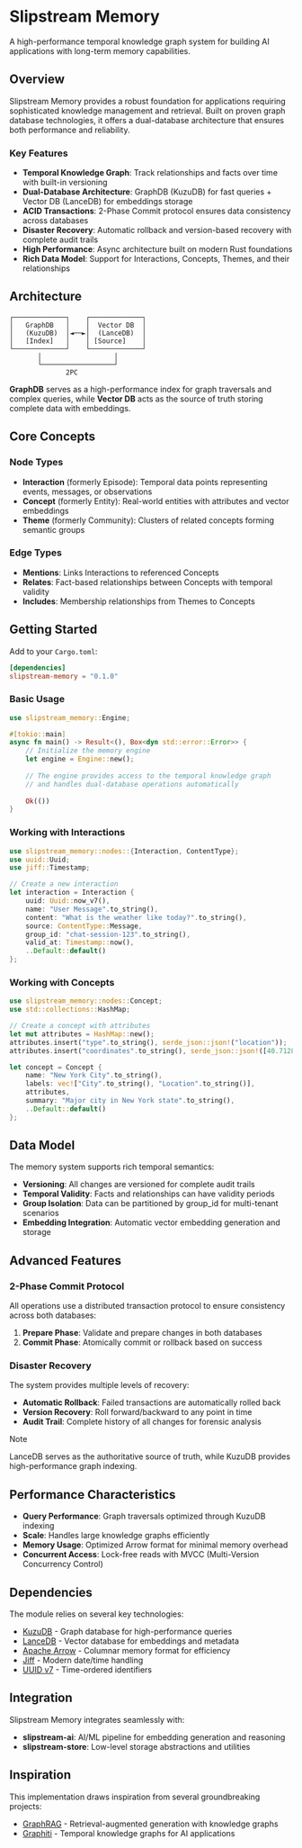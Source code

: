 # Slipstream Memory

A high-performance temporal knowledge graph system for building AI applications with long-term memory capabilities.

## Overview

Slipstream Memory provides a robust foundation for applications requiring sophisticated knowledge management and retrieval. Built on proven graph database technologies, it offers a dual-database architecture that ensures both performance and reliability.

### Key Features

- **Temporal Knowledge Graph**: Track relationships and facts over time with built-in versioning
- **Dual-Database Architecture**: GraphDB (KuzuDB) for fast queries + Vector DB (LanceDB) for embeddings storage
- **ACID Transactions**: 2-Phase Commit protocol ensures data consistency across databases
- **Disaster Recovery**: Automatic rollback and version-based recovery with complete audit trails
- **High Performance**: Async architecture built on modern Rust foundations
- **Rich Data Model**: Support for Interactions, Concepts, Themes, and their relationships

## Architecture

```
┌─────────────┐    ┌─────────────┐
│   GraphDB   │    │  Vector DB  │
│   (KuzuDB)  │◄──►│  (LanceDB)  │
│   [Index]   │    │ [Source]    │
└─────────────┘    └─────────────┘
       │                  │
       └──────────────────┘
              2PC
```

**GraphDB** serves as a high-performance index for graph traversals and complex queries, while **Vector DB** acts as the source of truth storing complete data with embeddings.

## Core Concepts

### Node Types

- **Interaction** (formerly Episode): Temporal data points representing events, messages, or observations
- **Concept** (formerly Entity): Real-world entities with attributes and vector embeddings
- **Theme** (formerly Community): Clusters of related concepts forming semantic groups

### Edge Types

- **Mentions**: Links Interactions to referenced Concepts
- **Relates**: Fact-based relationships between Concepts with temporal validity
- **Includes**: Membership relationships from Themes to Concepts

## Getting Started

Add to your `Cargo.toml`:

```toml
[dependencies]
slipstream-memory = "0.1.0"
```

### Basic Usage

```rust
use slipstream_memory::Engine;

#[tokio::main]
async fn main() -> Result<(), Box<dyn std::error::Error>> {
    // Initialize the memory engine
    let engine = Engine::new();
    
    // The engine provides access to the temporal knowledge graph
    // and handles dual-database operations automatically
    
    Ok(())
}
```

### Working with Interactions

```rust
use slipstream_memory::nodes::{Interaction, ContentType};
use uuid::Uuid;
use jiff::Timestamp;

// Create a new interaction
let interaction = Interaction {
    uuid: Uuid::now_v7(),
    name: "User Message".to_string(),
    content: "What is the weather like today?".to_string(),
    source: ContentType::Message,
    group_id: "chat-session-123".to_string(),
    valid_at: Timestamp::now(),
    ..Default::default()
};
```

### Working with Concepts

```rust
use slipstream_memory::nodes::Concept;
use std::collections::HashMap;

// Create a concept with attributes
let mut attributes = HashMap::new();
attributes.insert("type".to_string(), serde_json::json!("location"));
attributes.insert("coordinates".to_string(), serde_json::json!([40.7128, -74.0060]));

let concept = Concept {
    name: "New York City".to_string(),
    labels: vec!["City".to_string(), "Location".to_string()],
    attributes,
    summary: "Major city in New York state".to_string(),
    ..Default::default()
};
```

## Data Model

The memory system supports rich temporal semantics:

- **Versioning**: All changes are versioned for complete audit trails
- **Temporal Validity**: Facts and relationships can have validity periods
- **Group Isolation**: Data can be partitioned by group_id for multi-tenant scenarios
- **Embedding Integration**: Automatic vector embedding generation and storage

## Advanced Features

### 2-Phase Commit Protocol

All operations use a distributed transaction protocol to ensure consistency across both databases:

1. **Prepare Phase**: Validate and prepare changes in both databases
2. **Commit Phase**: Atomically commit or rollback based on success

### Disaster Recovery

The system provides multiple levels of recovery:

- **Automatic Rollback**: Failed transactions are automatically rolled back
- **Version Recovery**: Roll forward/backward to any point in time
- **Audit Trail**: Complete history of all changes for forensic analysis

> [!NOTE]
> LanceDB serves as the authoritative source of truth, while KuzuDB provides high-performance graph indexing.

## Performance Characteristics

- **Query Performance**: Graph traversals optimized through KuzuDB indexing
- **Scale**: Handles large knowledge graphs efficiently
- **Memory Usage**: Optimized Arrow format for minimal memory overhead
- **Concurrent Access**: Lock-free reads with MVCC (Multi-Version Concurrency Control)

## Dependencies

The module relies on several key technologies:

- [KuzuDB](https://github.com/kuzudb/kuzu) - Graph database for high-performance queries
- [LanceDB](https://github.com/lancedb/lancedb) - Vector database for embeddings and metadata
- [Apache Arrow](https://arrow.apache.org/) - Columnar memory format for efficiency
- [Jiff](https://github.com/BurntSushi/jiff) - Modern date/time handling
- [UUID v7](https://uuid7.com/) - Time-ordered identifiers

## Integration

Slipstream Memory integrates seamlessly with:

- **slipstream-ai**: AI/ML pipeline for embedding generation and reasoning
- **slipstream-store**: Low-level storage abstractions and utilities

## Inspiration

This implementation draws inspiration from several groundbreaking projects:

- [GraphRAG](https://www.falkordb.com/blog/what-is-graphrag/) - Retrieval-augmented generation with knowledge graphs
- [Graphiti](https://github.com/getzep/graphiti) - Temporal knowledge graphs for AI applications
